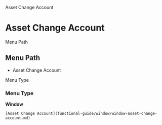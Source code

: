
Asset Change Account
# Asset Change Account



Menu Path
## Menu Path



- Asset Change Account

Menu Type
### Menu Type

**Window**


```
[Asset Change Account](functional-guide/window/window-asset-change-account.md)
```